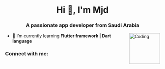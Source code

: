<h1 align="center">Hi 👋, I'm Mjd</h1>
<h3 align="center">A passionate app developer from Saudi Arabia</h3>
<img align="right" alt="Coding" width="100" src="https://media.tenor.com/8ZpbRdXPnd4AAAAM/programming-crazy.gif">

- 🌱 I’m currently learning **Flutter framework | Dart language**

<h3 align="left">Connect with me:</h3>
<p align="left">
</p>

